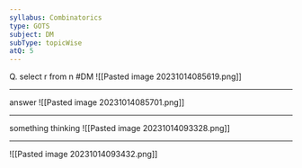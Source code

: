 ```yaml
---
syllabus: Combinatorics
type: GOTS
subject: DM
subType: topicWise
atQ: 5
---
```


Q. select r from n #DM 
![[Pasted image 20231014085619.png]]

---

answer
![[Pasted image 20231014085701.png]]

---
something thinking
![[Pasted image 20231014093328.png]]

---
![[Pasted image 20231014093432.png]]